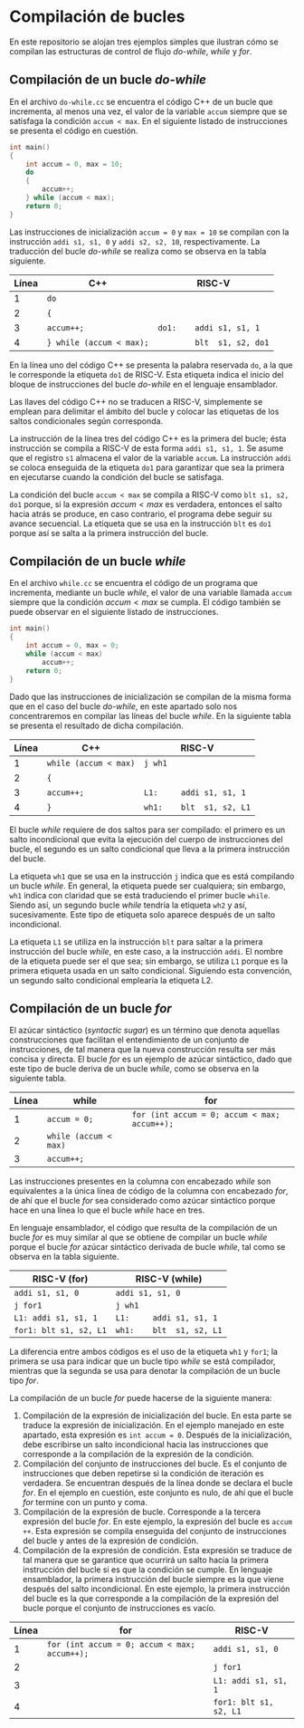 # Compilación de bucles

En este repositorio se alojan tres ejemplos simples que ilustran cómo se compilan las estructuras de control de flujo *do-while*, *while* y *for*.

## Compilación de un bucle *do-while*

En el archivo `do-while.cc` se encuentra el código C++ de un bucle que incrementa, al menos una vez, el valor de la variable `accum` siempre que se satisfaga la condición `accum < max`. En el siguiente listado de instrucciones se presenta el código en cuestión.

```C++
int main()
{
    int accum = 0, max = 10;
    do
    {
        accum++;
    } while (accum < max);
    return 0;
}
```

Las instrucciones de inicialización `accum = 0` y `max = 10` se compilan con la instrucción `addi s1, s1, 0` y `addi s2, s2, 10`, respectivamente. La traducción del bucle *do-while* se realiza como se observa en la tabla siguiente. 

| Línea | C++                               | RISC-V                         |
| ----- | --------------------------------- | -------------------------------|
| 1     | `do`                              |                                |
| 2     | `{`                               |                                |
| 3     | `accum++;`                        | `do1:    addi s1, s1, 1`       |
| 4     | `} while (accum < max);`          | `        blt  s1, s2, do1`     |

En la línea uno del código C++ se presenta la palabra reservada `do`, a la que le corresponde la etiqueta `do1` de RISC-V. Esta etiqueta indica el inicio del bloque de instrucciones del bucle *do-while* en el lenguaje ensamblador.

Las llaves del código C++ no se traducen a RISC-V, simplemente se emplean para delimitar el ámbito del bucle y colocar las etiquetas de los saltos condicionales según corresponda.

La instrucción de la línea tres del código C++ es la primera del bucle; ésta instrucción se compila a RISC-V de esta forma `addi s1, s1, 1`. Se asume que el registro `s1` almacena el valor de la variable `accum`. La instrucción `addi` se coloca enseguida de la etiqueta `do1` para garantizar que sea la primera en ejecutarse cuando la condición del bucle se satisfaga.

La condición del bucle `accum < max` se compila a RISC-V como `blt s1, s2, do1` porque, si la expresión $accum < max$ es verdadera, entonces el salto hacia atrás se produce, en caso contrario, el programa debe seguir su avance secuencial. La etiqueta que se usa en la instrucción `blt` es `do1` porque así se salta a la primera instrucción del bucle.

## Compilación de un bucle *while*

En el archivo `while.cc` se encuentra el código de un programa que incrementa, mediante un bucle *while*, el valor de una variable llamada `accum` siempre que la condición $accum < max$ se cumpla. El código también se puede observar en el siguiente listado de instrucciones.

```C++
int main()
{
    int accum = 0, max = 0;
    while (accum < max)
        accum++;
    return 0;
}
```

Dado que las instrucciones de inicialización se compilan de la misma forma que en el caso del bucle *do-while*, en este apartado solo nos concentraremos en compilar las líneas del bucle *while*. En la siguiente tabla se presenta el resultado de dicha compilación.

| Línea | C++                               | RISC-V                         |
| ----- | --------------------------------- | -------------------------------|
| 1     | `while (accum < max)`             | `j wh1`                        |
| 2     | `{`                               |                                |
| 3     | `accum++;`                        | `L1:     addi s1, s1, 1`       |
| 4     | `}`                               | `wh1:    blt  s1, s2, L1`      |

El bucle *while* requiere de dos saltos para ser compilado: el primero es un salto incondicional que evita la ejecución del cuerpo de instrucciones del bucle, el segundo es un salto condicional que lleva a la primera instrucción del bucle.

La etiqueta `wh1` que se usa en la instrucción `j` indica que es está compilando un bucle *while*. En general, la etiqueta puede ser cualquiera; sin embargo, `wh1` indica con claridad que se está traduciendo el primer bucle `while`. Siendo así, un segundo bucle *while* tendría la etiqueta `wh2` y así, sucesivamente. Este tipo de etiqueta solo aparece después de un salto incondicional.

La etiqueta `L1` se utiliza en la instrucción `blt` para saltar a la primera instrucción del bucle *while*, en este caso, a la instrucción `addi`. El nombre de la etiqueta puede ser el que sea; sin embargo, se utiliza `L1` porque es la primera etiqueta usada en un salto condicional. Siguiendo esta convención, un segundo salto condicional emplearía la etiqueta L2.

## Compilación de un bucle *for*

El azúcar sintáctico (*syntactic sugar*) es un término que denota aquellas construcciones que facilitan el entendimiento de un conjunto de instrucciones, de tal manera que la nueva construcción resulta ser más concisa y directa. El bucle *for* es un ejemplo de azúcar sintáctico, dado que este tipo de bucle deriva de un bucle *while*, como se observa en la siguiente tabla.

| Línea | while                 | for                                          |
| ----- | --------------------- | -------------------------------------------- |
| 1     | `accum = 0;`          | `for (int accum = 0; accum < max; accum++);` |
| 2     | `while (accum < max)` |                                              |
| 3     | `accum++;`            |                                              |

Las instrucciones presentes en la columna con encabezado *while* son equivalentes a la única línea de código de la columna con encabezado *for*, de ahí que el bucle *for* sea considerado como azúcar sintáctico porque hace en una línea lo que el bucle *while* hace en tres.

En lenguaje ensamblador, el código que resulta de la compilación de un bucle *for* es muy similar al que se obtiene de compilar un bucle *while* porque el bucle *for* azúcar sintáctico derivada de bucle *while*, tal como se observa en la tabla siguiente.

| RISC-V (for)          | RISC-V (while)            | 
| --------------------- | ------------------------- |
| `addi s1, s1, 0`      | `addi s1, s1, 0`          |
| `j for1`              | `j wh1`                   |
| `L1: addi s1, s1, 1`  | `L1:     addi s1, s1, 1`  |
| `for1: blt s1, s2, L1`| `wh1:    blt  s1, s2, L1` |

La diferencia entre ambos códigos es el uso de la etiqueta `wh1` y `for1`; la primera se usa para indicar que un bucle tipo *while* se está compilador, mientras que la segunda se usa para denotar la compilación de un bucle tipo *for*.

La compilación de un bucle *for* puede hacerse de la siguiente manera:

1. Compilación de la expresión de inicialización del bucle. En esta parte se traduce la expresión de inicialización. En el ejemplo manejado en este apartado, esta expresión es `int accum = 0`. Después de la inicialización, debe escribirse un salto incondicional hacia las instrucciones que corresponde a la compilación de la expresión de la condición.
2. Compilación del conjunto de instrucciones del bucle. Es el conjunto de instrucciones que deben repetirse si la condición de iteración es verdadera. Se encuentran después de la línea donde se declara el bucle *for*. En el ejemplo en cuestión, este conjunto es nulo, de ahí que el bucle *for* termine con un punto y coma.
3. Compilación de la expresión de bucle. Corresponde a la tercera expresión del bucle *for*. En este ejemplo, la expresión del bucle es `accum ++`. Esta expresión se compila enseguida del conjunto de instrucciones del bucle y antes de la expresión de condición.
4. Compilación de la expresión de condición. Esta expresión se traduce de tal manera que se garantice que ocurrirá un salto hacia la primera instrucción del bucle si es que la condición se cumple. En lenguaje ensamblador, la primera instrucción del bucle siempre es la que viene después del salto incondicional. En este ejemplo, la primera instrucción del bucle es la que corresponde a la compilación de la expresión del bucle porque el conjunto de instrucciones es vacío.

| Línea | for                                          | RISC-V                |
| ----- | -------------------------------------------- | --------------------- |
| 1     | `for (int accum = 0; accum < max; accum++);` | `addi s1, s1, 0`      |
| 2     |                                              | `j for1`              |
| 3     |                                              | `L1: addi s1, s1, 1`  |
| 4     |                                              | `for1: blt s1, s2, L1`|

